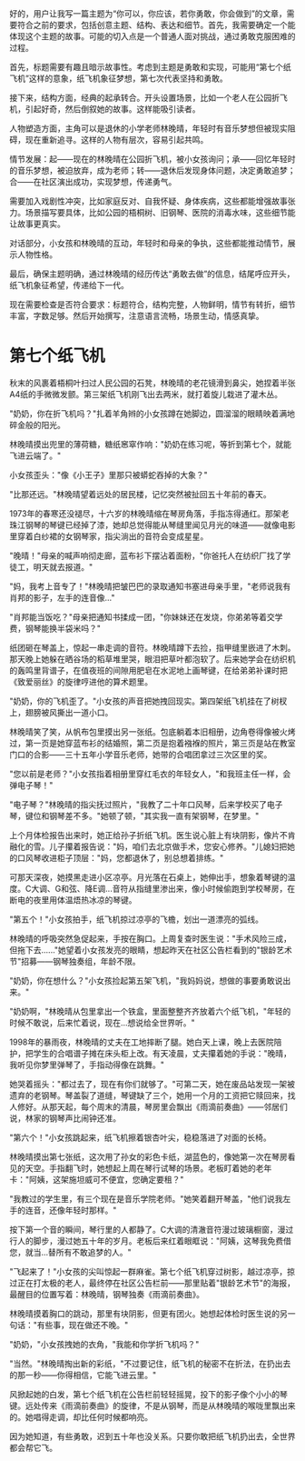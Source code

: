 <ReasoningChainRenderer>
好的，用户让我写一篇主题为“你可以，你应该，若你勇敢，你会做到”的文章，需要符合之前的要求，包括创意主题、结构、表达和细节。首先，我需要确定一个能体现这个主题的故事。可能的切入点是一个普通人面对挑战，通过勇敢克服困难的过程。

首先，标题需要有趣且暗示故事性。考虑到主题是勇敢和实现，可能用“第七个纸飞机”这样的意象，纸飞机象征梦想，第七次代表坚持和勇敢。

接下来，结构方面，经典的起承转合。开头设置场景，比如一个老人在公园折飞机，引起好奇，然后倒叙她的故事。这样能吸引读者。

人物塑造方面，主角可以是退休的小学老师林晚晴，年轻时有音乐梦想但被现实阻碍，现在重新追寻。这样的人物有层次，容易引起共鸣。

情节发展：起——现在的林晚晴在公园折飞机，被小女孩询问；承——回忆年轻时的音乐梦想，被迫放弃，成为老师；转——退休后发现身体问题，决定勇敢追梦；合——在社区演出成功，实现梦想，传递勇气。

需要加入戏剧性冲突，比如家庭反对、自我怀疑、身体疾病，这些都能增强故事张力。场景描写要具体，比如公园的梧桐树、旧钢琴、医院的消毒水味，这些细节能让故事更真实。

对话部分，小女孩和林晚晴的互动，年轻时和母亲的争执，这些都能推动情节，展示人物性格。

最后，确保主题明确，通过林晚晴的经历传达“勇敢去做”的信息，结尾呼应开头，纸飞机象征希望，传递给下一代。

现在需要检查是否符合要求：标题符合，结构完整，人物鲜明，情节有转折，细节丰富，字数足够。然后开始撰写，注意语言流畅，场景生动，情感真挚。

</ReasoningChainRenderer>



# 第七个纸飞机

秋末的风裹着梧桐叶扫过人民公园的石凳，林晚晴的老花镜滑到鼻尖，她捏着半张A4纸的手微微发颤。第三架纸飞机刚飞出去两米，就打着旋儿栽进了灌木丛。

"奶奶，你在折飞机吗？"扎着羊角辫的小女孩蹲在她脚边，圆溜溜的眼睛映着满地碎金般的阳光。

林晚晴摸出兜里的薄荷糖，糖纸窸窣作响："奶奶在练习呢，等折到第七个，就能飞进云端了。"

小女孩歪头："像《小王子》里那只被蟒蛇吞掉的大象？"

"比那还远。"林晚晴望着远处的居民楼，记忆突然被扯回五十年前的春天。

1973年的春寒还没褪尽，十六岁的林晚晴缩在琴房角落，手指冻得通红。那架老珠江钢琴的琴键已经掉了漆，她却总觉得能从琴缝里闻见月光的味道——就像电影里穿着白纱裙的女钢琴家，指尖淌出的音符会变成星星。

"晚晴！"母亲的喊声响彻走廊，蓝布衫下摆沾着面粉，"你爸托人在纺织厂找了学徒工，明天就去报道。"

"妈，我考上音专了！"林晚晴把皱巴巴的录取通知书塞进母亲手里，"老师说我有肖邦的影子，左手的连音像..."

"肖邦能当饭吃？"母亲把通知书揉成一团，"你妹妹还在发烧，你弟弟等着交学费，钢琴能换半袋米吗？"

纸团砸在琴盖上，惊起一串走调的音符。林晚晴蹲下去捡，指甲缝里嵌进了木刺。那天晚上她躲在晒谷场的稻草堆里哭，眼泪把草叶都泡软了。后来她学会在纺织机的轰鸣里背谱子，在值夜班的间隙用肥皂在水泥地上画琴键，在给弟弟补课时把《致爱丽丝》的旋律哼进他的算术题里。

"奶奶，你的飞机歪了。"小女孩的声音把她拽回现实。第四架纸飞机挂在了树杈上，翅膀被风撕出一道小口。

林晚晴笑了笑，从帆布包里摸出另一张纸。包底躺着本旧相册，边角卷得像被火烤过，第一页是她穿蓝布衫的结婚照，第二页是抱着襁褓的照片，第三页是站在教室门口的合影——三十五年小学音乐老师，她带的合唱团拿过三次区里的奖。

"您以前是老师？"小女孩指着相册里穿红毛衣的年轻女人，"和我班主任一样，会弹电子琴！"

"电子琴？"林晚晴的指尖抚过照片，"我教了二十年口风琴，后来学校买了电子琴，键位和钢琴差不多。"她顿了顿，"其实我一直有架钢琴，在梦里。"

上个月体检报告出来时，她正给孙子折纸飞机。医生说心脏上有块阴影，像片不肯融化的雪。儿子攥着报告说："妈，咱们去北京做手术，您安心修养。"儿媳妇把她的口风琴收进柜子顶层："妈，您都退休了，别总想着排练。"

可那天深夜，她摸黑走进小区凉亭。月光落在石桌上，她伸出手，想象着琴键的温度。C大调、G和弦、降E调...音符从指缝里渗出来，像小时候偷跑到学校琴房，在断电的夜里用体温焐热冰凉的琴键。

"第五个！"小女孩拍手，纸飞机掠过凉亭的飞檐，划出一道漂亮的弧线。

林晚晴的呼吸突然急促起来，手按在胸口。上周复查时医生说："手术风险三成，但拖下去......"她望着小女孩发亮的眼睛，想起昨天在社区公告栏看到的"银龄艺术节"招募——钢琴独奏组，年龄不限。

"奶奶，你在想什么？"小女孩捡起第五架飞机，"我妈妈说，想做的事要勇敢说出来。"

"奶奶啊，"林晚晴从包里拿出一个铁盒，里面整整齐齐放着六个纸飞机，"年轻的时候不敢说，后来忙着说，现在...想说给全世界听。"

1998年的暴雨夜，林晚晴的丈夫在工地摔断了腿。她白天上课，晚上去医院陪护，把学生的合唱谱子摊在床头柜上改。有天凌晨，丈夫攥着她的手说："晚晴，我听见你梦里弹琴了，手指动得像在跳舞。"

她哭着摇头："都过去了，现在有你们就够了。"可第二天，她在废品站发现一架被遗弃的老钢琴。琴盖裂了道缝，琴键缺了三个，她用一个月的工资把它赎回来，找人修好。从那天起，每个周末的清晨，琴房里会飘出《雨滴前奏曲》——邻居们说，林家的钢琴声比闹钟还准。

"第六个！"小女孩跳起来，纸飞机擦着银杏叶尖，稳稳落进了对面的长椅。

林晚晴摸出第七张纸，这次用了孙女的彩色卡纸，湖蓝色的，像她第一次在琴房看见的天空。手指翻飞时，她想起上周在琴行试琴的场景。老板盯着她的老年卡："阿姨，这架施坦威可不便宜，您确定要租？"

"我教过的学生里，有三个现在是音乐学院老师。"她笑着翻开琴盖，"他们说我左手的连音，还像年轻时那样。"

按下第一个音的瞬间，琴行里的人都静了。C大调的清澈音符漫过玻璃橱窗，漫过行人的脚步，漫过她五十年的岁月。老板后来红着眼眶说："阿姨，这琴我免费借您，就当...替所有不敢追梦的人。"

"飞起来了！"小女孩的尖叫惊起一群麻雀。第七个纸飞机穿过树影，越过凉亭，掠过正在打太极的老人，最终停在社区公告栏前——那里贴着"银龄艺术节"的海报，最醒目的位置写着：林晚晴，钢琴独奏《雨滴前奏曲》。

林晚晴摸着胸口的跳动，那里有块阴影，但更有团火。她想起体检时医生说的另一句话："有些事，现在做还不晚。"

"奶奶，"小女孩拽她的衣角，"我能和你学折飞机吗？"

"当然。"林晚晴掏出新的彩纸，"不过要记住，纸飞机的秘密不在折法，在扔出去的那一秒——你得相信，它能飞进云里。"

风掀起她的白发，第七个纸飞机在公告栏前轻轻摇晃，投下的影子像个小小的琴键。远处传来《雨滴前奏曲》的旋律，不是从钢琴，而是从林晚晴的喉咙里飘出来的。她唱得走调，却比任何时候都响亮。

因为她知道，有些勇敢，迟到五十年也没关系。只要你敢把纸飞机扔出去，全世界都会帮它飞。